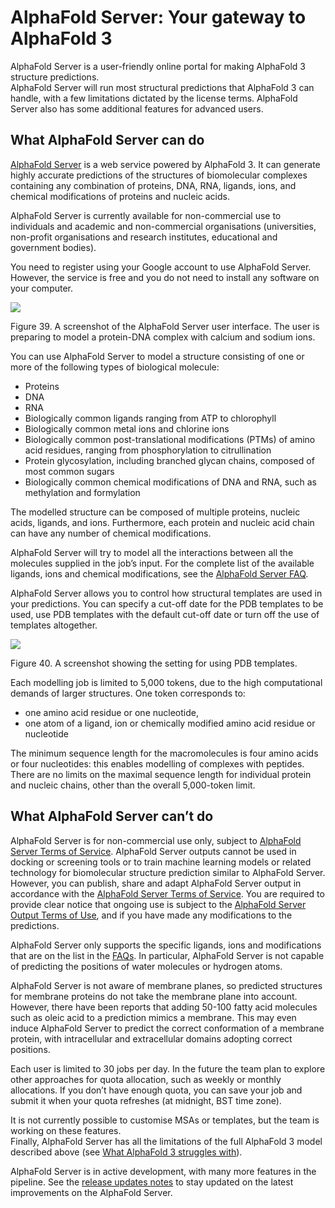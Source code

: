 # AlphaFold Server: Your gateway to AlphaFold 3

AlphaFold Server is a user-friendly online portal for making AlphaFold 3 structure predictions.  
AlphaFold Server will run most structural predictions that AlphaFold 3 can handle, with a few limitations dictated by the license terms. AlphaFold Server also has some additional features for advanced users.

## What AlphaFold Server can do

[AlphaFold Server](https://alphafoldserver.com) is a web service powered by AlphaFold 3. It can generate highly accurate predictions of the structures of biomolecular complexes containing any combination of proteins, DNA, RNA, ligands, ions, and chemical modifications of proteins and nucleic acids.

AlphaFold Server is currently available for non-commercial use to individuals and academic and non-commercial organisations (universities, non-profit organisations and research institutes, educational and government bodies).

You need to register using your Google account to use AlphaFold Server. However, the service is free and you do not need to install any software on your computer.

![](http://www.ebi.ac.uk/training/online/courses/alphafold/wp-content/uploads/sites/259/2025/06/Screenshot-2025-06-24-at-16.29.09.png)

Figure 39. A screenshot of the AlphaFold Server user interface. The user is preparing to model a protein-DNA complex with calcium and sodium ions.

You can use AlphaFold Server to model a structure consisting of one or more of the following types of biological molecule:

* Proteins
* DNA
* RNA
* Biologically common ligands ranging from ATP to chlorophyll
* Biologically common metal ions and chlorine ions
* Biologically common post-translational modifications (PTMs) of amino acid residues, ranging from phosphorylation to citrullination
* Protein glycosylation, including branched glycan chains, composed of most common sugars
* Biologically common chemical modifications of DNA and RNA, such as methylation and formylation

The modelled structure can be composed of multiple proteins, nucleic acids, ligands, and ions. Furthermore, each protein and nucleic acid chain can have any number of chemical modifications.

AlphaFold Server will try to model all the interactions between all the molecules supplied in the job’s input. For the complete list of the available ligands, ions and chemical modifications, see the [AlphaFold Server FAQ](https://alphafoldserver.com/faq#what-biological-molecule-types-can-be-modeled-with-alphafold-server).

AlphaFold Server allows you to control how structural templates are used in your predictions. You can specify a cut-off date for the PDB templates to be used, use PDB templates with the default cut-off date or turn off the use of templates altogether.

![](http://www.ebi.ac.uk/training/online/courses/alphafold/wp-content/uploads/sites/259/2025/06/Screenshot-2025-06-24-at-16.31.38.png)

Figure 40. A screenshot showing the setting for using PDB templates.

Each modelling job is limited to 5,000 tokens, due to the high computational demands of larger structures. One token corresponds to:

* one amino acid residue or one nucleotide,
* one atom of a ligand, ion or chemically modified amino acid residue or nucleotide

The minimum sequence length for the macromolecules is four amino acids or four nucleotides: this enables modelling of complexes with peptides. There are no limits on the maximal sequence length for individual protein and nucleic chains, other than the overall 5,000-token limit.

## What AlphaFold Server can’t do

AlphaFold Server is for non-commercial use only, subject to [AlphaFold Server Terms of Service](https://alphafoldserver.com/terms). AlphaFold Server outputs cannot be used in docking or screening tools or to train machine learning models or related technology for biomolecular structure prediction similar to AlphaFold Server. However, you can publish, share and adapt AlphaFold Server output in accordance with the [AlphaFold Server Terms of Service](https://alphafoldserver.com/terms). You are required to provide clear notice that ongoing use is subject to the [AlphaFold Server Output Terms of Use](https://alphafoldserver.com/output-terms), and if you have made any modifications to the predictions.

AlphaFold Server only supports the specific ligands, ions and modifications that are on the list in the [FAQs](https://alphafoldserver.com/faq#what-biological-molecule-types-can-be-modeled-with-alphafold-server). In particular, AlphaFold Server is not capable of predicting the positions of water molecules or hydrogen atoms.

AlphaFold Server is not aware of membrane planes, so predicted structures for membrane proteins do not take the membrane plane into account. However, there have been reports that adding 50-100 fatty acid molecules such as oleic acid to a prediction mimics a membrane. This may even induce AlphaFold Server to predict the correct conformation of a membrane protein, with intracellular and extracellular domains adopting correct positions.

Each user is limited to 30 jobs per day. In the future the team plan to explore other approaches for quota allocation, such as weekly or monthly allocations. If you don’t have enough quota, you can save your job and submit it when your quota refreshes (at midnight, BST time zone).

It is not currently possible to customise MSAs or templates, but the team is working on these features.  
Finally, AlphaFold Server has all the limitations of the full AlphaFold 3 model described above (see [What AlphaFold 3 struggles with](https://www.ebi.ac.uk/training/online/courses/alphafold/introducing-alphafold-3/what-alphafold-3-struggles-with/)).

AlphaFold Server is in active development, with many more features in the pipeline. See the [release updates notes](https://alphafoldserver.com/release-updates) to stay updated on the latest improvements on the AlphaFold Server.